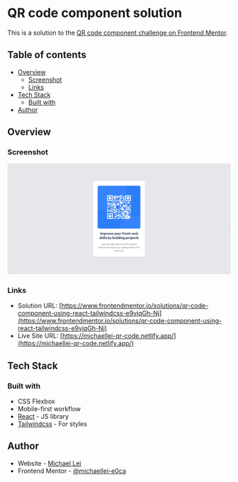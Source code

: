 # QR code component solution

This is a solution to the [QR code component challenge on Frontend Mentor](https://www.frontendmentor.io/challenges/qr-code-component-iux_sIO_H).

## Table of contents

- [Overview](#overview)
  - [Screenshot](#screenshot)
  - [Links](#links)
- [Tech Stack](#tech-stack)
  - [Built with](#built-with)
- [Author](#author)

## Overview

### Screenshot

![Qr code component](/screenshot.jpg)

### Links

- Solution URL: [https://www.frontendmentor.io/solutions/qr-code-component-using-react-tailwindcss-e9vjqGh-Nj](https://www.frontendmentor.io/solutions/qr-code-component-using-react-tailwindcss-e9vjqGh-Nj)
- Live Site URL: [https://michaellei-qr-code.netlify.app/](https://michaellei-qr-code.netlify.app/)

## Tech Stack

### Built with

- CSS Flexbox
- Mobile-first workflow
- [React](https://reactjs.org/) - JS library
- [Tailwindcss](https://tailwindcss.com/) - For styles

## Author

- Website - [Michael Lei](https://michaeleii.github.io/)
- Frontend Mentor - [@michaellei-e0ca](https://www.frontendmentor.io/profile/michaellei-e0ca)
